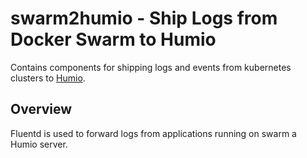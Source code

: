 
swarm2humio - Ship Logs from Docker Swarm to Humio
=====================================================

Contains components for shipping logs and events from kubernetes
clusters to [Humio](https://humio.com).

Overview
--------

Fluentd is used to forward logs from applications running on swarm 
a Humio server. 

